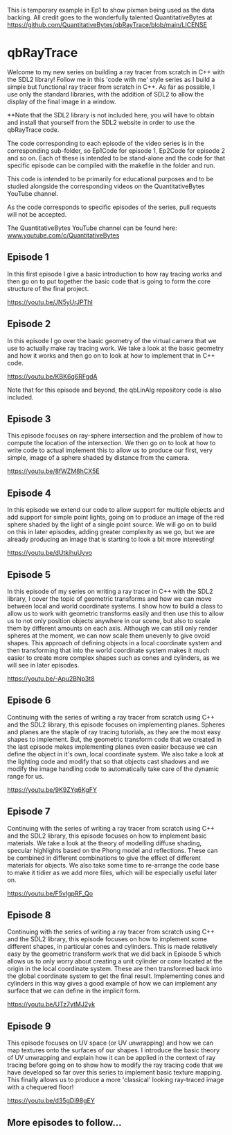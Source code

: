 This is temporary example in Ep1 to show pixman being used as the data backing. All credit goes to the wonderfully talented QuantitativeBytes at https://github.com/QuantitativeBytes/qbRayTrace/blob/main/LICENSE

# qbRayTrace

Welcome to my new series on building a ray tracer from scratch in C++ with the SDL2 library! Follow me in this 'code with me' style series as I build a simple but functional ray tracer from scratch in C++. As far as possible, I use only the standard libraries, with the addition of SDL2 to allow the display of the final image in a window. 

**Note that the SDL2 library is not included here, you will have to obtain and install that yourself from the SDL2 website in order to use the qbRayTrace code.

The code corresponding to each episode of the video series is in the corresponding sub-folder, so Ep1Code for episode 1, Ep2Code for episode 2 and so on. Each of these is intended to be stand-alone and the code for that specific episode can be compiled with the makefile in the folder and run.

This code is intended to be primarily for educational purposes and to be studied alongside the corresponding videos on the QuantitativeBytes YouTube channel.

As the code corresponds to specific episodes of the series, pull requests will not be accepted.

The QuantitativeBytes YouTube channel can be found here:
www.youtube.com/c/QuantitativeBytes

## Episode 1

In this first episode I give a basic introduction to how ray tracing works and then go on to put together the basic code that is going to form the core structure of the final project.

https://youtu.be/JN5yUrJPThI

## Episode 2

In this episode I go over the basic geometry of the virtual camera that we use to actually make ray tracing work. We take a look at the basic geometry and how it works and then go on to look at how to implement that in C++ code.

https://youtu.be/KBK6g6RFgdA

Note that for this episode and beyond, the qbLinAlg repository code is also included.

## Episode 3

This episode focuses on ray-sphere intersection and the problem of how to compute the location of the intersection. We then go on to look at how to write code to actual implement this to allow us to produce our first, very simple, image of a sphere shaded by distance from the camera.

https://youtu.be/8fWZM8hCX5E

## Episode 4

In this episode we extend our code to allow support for multiple objects and add support for simple point lights, going on to produce an image of the red sphere shaded by the light of a single point source. We will go on to build on this in later episodes, adding greater complexity as we go, but we are already producing an image that is starting to look a bit more interesting!

https://youtu.be/dUtkihuUvvo

## Episode 5

In this episode of my series on writing a ray tracer in C++ with the SDL2 library, I cover the topic of geometric transforms and how we can move between local and world coordinate systems. I show how to build a class to allow us to work with geometric transforms easily and then use this to allow us to not only position objects anywhere in our scene, but also to scale them by different amounts on each axis. Although we can still only render spheres at the moment, we can now scale them unevenly to give ovoid shapes. This approach of defining objects in a local coordinate system and then transforming that into the world coordinate system makes it much easier to create more complex shapes such as cones and cylinders, as we will see in later episodes.

https://youtu.be/-Apu2BNp3t8

## Episode 6

Continuing with the series of writing a ray tracer from scratch using C++ and the SDL2 library, this episode focuses on implementing planes. Spheres and planes are the staple of ray tracing tutorials, as they are the most easy shapes to implement. But, the geometric transform code that we created in the last episode makes implementing planes even easier because we can define the object in it's own, local coordinate system. We also take a look at the lighting code and modify that so that objects cast shadows and we modify the image handling code to automatically take care of the dynamic range for us.

https://youtu.be/9K9ZYq6KgFY

## Episode 7

Continuing with the series of writing a ray tracer from scratch using C++ and the SDL2 library, this episode focuses on how to implement basic materials. We take a look at the theory of modelling diffuse shading, specular highlights based on the Phong model and reflections. These can be combined in different combinations to give the effect of different materials for objects. We also take some time to re-arrange the code base to make it tidier as we add more files, which will be especially useful later on.

https://youtu.be/F5vIgpRF_Qo

## Episode 8

Continuing with the series of writing a ray tracer from scratch using C++ and the SDL2 library, this episode focuses on how to implement some different shapes, in particular cones and cylinders. This is made relatively easy by the geometric transform work that we did back in Episode 5 which allows us to only worry about creating a unit cylinder or cone located at the origin in the local coordinate system. These are then transformed back into the global coordinate system to get the final result. Implementing cones and cylinders in this way gives a good example of how we can implement any surface that we can define in the implicit form.

https://youtu.be/UTz7ytMJ2yk

## Episode 9

This episode focuses on UV space (or UV unwrapping) and how we can map textures onto the surfaces of our shapes. I introduce the basic theory of UV unwrapping and explain how it can be applied in the context of ray tracing before going on to show how to modify the ray tracing code that we have developed so far over this series to implement basic texture mapping. This finally allows us to produce a more 'classical' looking ray-traced image with a chequered floor! 

https://youtu.be/d35gDi98gEY

## More episodes to follow...
